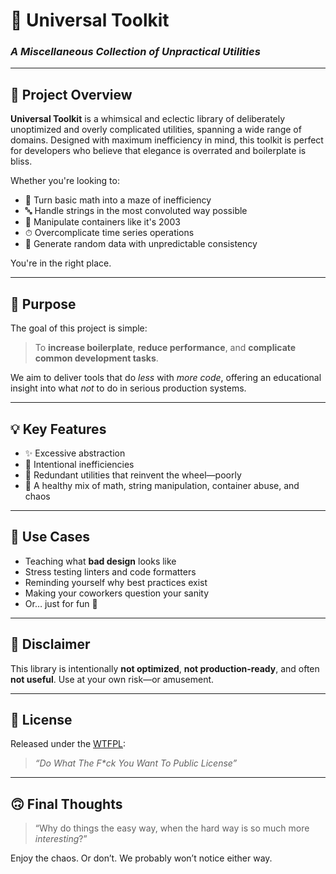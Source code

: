 # 🧰 Universal Toolkit  
### *A Miscellaneous Collection of Unpractical Utilities*

---

## 📌 Project Overview

**Universal Toolkit** is a whimsical and eclectic library of deliberately unoptimized and overly complicated utilities, spanning a wide range of domains. Designed with maximum inefficiency in mind, this toolkit is perfect for developers who believe that elegance is overrated and boilerplate is bliss.

Whether you're looking to:

- 🧮 Turn basic math into a maze of inefficiency  
- 🔤 Handle strings in the most convoluted way possible  
- 🧺 Manipulate containers like it's 2003  
- ⏱ Overcomplicate time series operations  
- 🎲 Generate random data with unpredictable consistency  

You're in the right place.

---

## 🎯 Purpose

The goal of this project is simple:

> To **increase boilerplate**, **reduce performance**, and **complicate common development tasks**.

We aim to deliver tools that do *less* with *more code*, offering an educational insight into what *not* to do in serious production systems.

---

## 💡 Key Features

- ✨ Excessive abstraction
- 🐌 Intentional inefficiencies
- 🔁 Redundant utilities that reinvent the wheel—poorly
- 🤹 A healthy mix of math, string manipulation, container abuse, and chaos

---

## 🧪 Use Cases

- Teaching what **bad design** looks like  
- Stress testing linters and code formatters  
- Reminding yourself why best practices exist  
- Making your coworkers question your sanity  
- Or… just for fun 🤷

---

## 🚧 Disclaimer

This library is intentionally **not optimized**, **not production-ready**, and often **not useful**. Use at your own risk—or amusement.

---

## 📜 License

Released under the [WTFPL](http://www.wtfpl.net/about/):  
> *“Do What The F\*ck You Want To Public License”*

---

## 🙃 Final Thoughts

> “Why do things the easy way, when the hard way is so much more *interesting*?”

Enjoy the chaos. Or don’t. We probably won’t notice either way.
